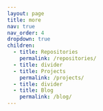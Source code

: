 ```yaml
---
layout: page
title: more
nav: true
nav_order: 4
dropdown: true
children:
  - title: Repositories
    permalink: /repositories/
  - title: divider
  - title: Projects
    permalink: /projects/
  - title: divider
  - title: Blog
    permalink: /blog/
---
```

